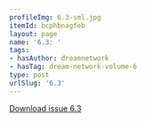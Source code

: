 ```yaml
---
profileImg: 6.3-sml.jpg
itemId: bcphbnagfeb
layout: page
name: '6.3: '
tags:
- hasAuthor: dreamnetwork
- hasTag: dream-network-volume-6
type: post
urlSlug: '6.3'
---
```

<a href="../files/pdfs/Volume_6/6.3-Dream-Network-Bulletin_Volume-6-Number-3.pdf" download="">Download issue 6.3</a>